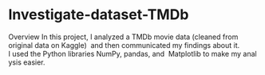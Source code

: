 # Investigate-dataset-TMDb
Overview
In this project, I analyzed a TMDb movie data (cleaned from original data on Kaggle)  and then communicated my findings about it. 
I used the Python libraries NumPy, pandas, and  Matplotlib to make my analysis easier.
